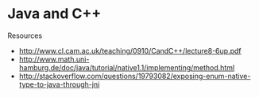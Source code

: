 # Java and C++

Resources

* http://www.cl.cam.ac.uk/teaching/0910/CandC++/lecture8-6up.pdf
* http://www.math.uni-hamburg.de/doc/java/tutorial/native1.1/implementing/method.html
* http://stackoverflow.com/questions/19793082/exposing-enum-native-type-to-java-through-jni